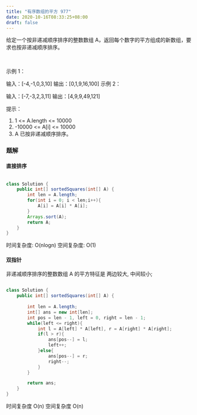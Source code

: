 ```yaml
---
title: "有序数组的平方 977"
date: 2020-10-16T08:33:25+08:00
draft: false
---
```




给定一个按非递减顺序排序的整数数组 A，返回每个数字的平方组成的新数组，要求也按非递减顺序排序。

 

示例 1：

输入：[-4,-1,0,3,10]
输出：[0,1,9,16,100]
示例 2：

输入：[-7,-3,2,3,11]
输出：[4,9,9,49,121]
 

提示：

1. 1 <= A.length <= 10000
2. -10000 <= A[i] <= 10000
3. A 已按非递减顺序排序。


### 题解


#### 直接排序

```java

class Solution {
    public int[] sortedSquares(int[] A) {
        int len = A.length;
        for(int i = 0; i < len;i++){
            A[i] = A[i] * A[i];
        }
        Arrays.sort(A);
        return A;
    }
}

```

时间复杂度: O(nlogn)
空间复杂度: O(1)

#### 双指针

非递减顺序排序的整数数组 A 的平方特征是
两边较大, 中间较小; 



```java

class Solution {
    public int[] sortedSquares(int[] A) {
        
        int len = A.length;
        int[] ans = new int[len];
        int pos = len - 1, left = 0, right = len - 1;
        while(left <= right){
            int l = A[left] * A[left], r = A[right] * A[right];
            if(l > r){
                ans[pos--] = l;
                left++;
            }else{
                ans[pos--] = r;
                right--;
            }
        }

        return ans;
    }
}


```

时间复杂度 O(n)
空间复杂度 O(n)
